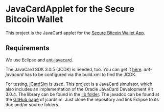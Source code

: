 # JavaCardApplet for the Secure Bitcoin Wallet

This project is the JavaCard applet for the [Secure Bitcoin Wallet App](https://github.com/sockeqwe/SecureBitcoinWallet).

## Requirements
We use Eclipse and [ant-javacard](https://github.com/martinpaljak/ant-javacard).

The JavaCard SDK 3.0.5 (JCDK) is needed, too. You can get it [here](http://www.oracle.com/technetwork/java/embedded/javacard/downloads/javacard-sdk-2043229.html). _ant-javacard_ has to be configured via the build.xml to find the JCDK.

For testing, [jCardSim](https://github.com/licel/jcardsim) is used. This project is a JavaCard simulator, which also includes an implementation of the Oracle JavaCard Development Kit 3.0.4. The library can be found in the [lib folder](lib). The javadoc can be found at the [GitHub page](https://github.com/licel/jcardsim) of jcardsim. Just clone the repository and link Eclipse to its doc and/or source folders.